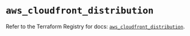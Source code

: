 # `aws_cloudfront_distribution`

Refer to the Terraform Registry for docs: [`aws_cloudfront_distribution`](https://registry.terraform.io/providers/hashicorp/aws/5.83.1/docs/resources/cloudfront_distribution).
